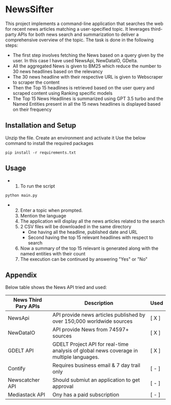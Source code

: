 # NewsSifter


This project implements a command-line application that searches the web for recent news articles matching a user-specified topic. It leverages third-party APIs for both news search and summarization to deliver a comprehensive overview of the topic. The task is done in the following steps:
- The first step involves fetching the News based on a query given by the user. In this case I have used NewsApi, NewDataIO, GDelta.
- All the aggregated News is given to BM25 which reduce the number to 30 news headlines based on the relevancy
- The 30 news headline with their respective URL is given to Webscraper to scraper the content
- Then the Top 15 headlines is retrieved based on the user query and scraped content using Ranking specific models
- The Top 15 News Headlines is summarized using GPT 3.5 turbo and the Named Entities present in all the 15 news headlines is displayed based on their frequency


## Installation and Setup

Unzip the file.
Create an environment and activate it
Use the below command to install the required packages
```
pip install -r requirements.txt
```

## Usage

- 1. To run the script
```
python main.py
```
- 2. Enter a topic when prompted.
  3. Mention the language
  4. The application will display all the news articles related to the search
  5. 2 CSV files will be downloaded in the same directory
       - One having all the headline, published date and URL 
       - Second having the top 15 relevant headlines with respect to search    
  6. Now a summary of the top 15 relevant is generated along with the named entities with their count
  7. The execution can be continued by answering "Yes" or "No"

## Appendix

Below table shows the News API tried and used:

| News Third Pary APIs         | Description                                          | Used |
|-----------------|-------------------------------------------------------| ------ |
| NewsApi     | API provide news articles published by over 150,000 worldwide sources | [ X ] |
| NewDataIO   | API provide News from 74597+ sources | [ X ] |
| GDELT API | GDELT Project API for real-time analysis of global news coverage in multiple languages. |  [ X ] |
| Contify  | Requires business email & 7 day trail only | [ - ]
| Newscatcher API | Should submiut an application to get approval | [ - ] |
| Mediastack API | Ony has a paid subscription | [ - ] |
